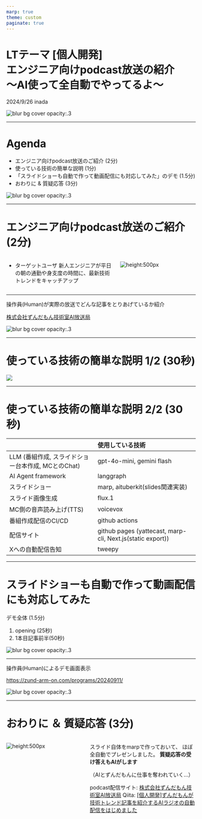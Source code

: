 ```yaml
---
marp: true
theme: custom
paginate: true
---
```


<!-- _class: title -->

<h1>
LTテーマ [個人開発]<br/>
エンジニア向けpodcast放送の紹介<br/>
～AI使って全自動でやってるよ～
</h1>

2024/9/26 inada

![blur bg cover opacity:.3](/slides/LT_podcast/images/4.jpg)

---

# Agenda

- エンジニア向けpodcast放送のご紹介 (2分)
- 使っている技術の簡単な説明 (1分)
- 「スライドショーも自動で作って動画配信にも対応してみた」のデモ
 (1.5分)
- おわりに & 質疑応答 (3分)

![blur bg cover opacity:.3](/slides/LT_podcast/images/1.jpg)

---

# エンジニア向けpodcast放送のご紹介 (2分)

<div class="columns">

<div style="flex: 7;">

- ターゲットユーザ
新人エンジニアが平日の朝の通勤や身支度の時間に、最新技術トレンドをキャッチアップ
</div>

<div style="flex: 5;">

![height:500px](/slides/LT_podcast/images/2.jpg)

</div>

</div>

---

操作員(Human)が実際の放送でどんな記事をとりあげているか紹介

<a href="https://zund-arm-on.com/" target="_blank">株式会社ずんだもん技術室AI放送局</a>

![blur bg cover opacity:.3](/slides/LT_podcast/images/5.jpg)

---

# 使っている技術の簡単な説明 1/2 (30秒)

![](/slides/LT_podcast/images/zundarmon_podcast_system_diagram_20240919.drawio.png)

---

# 使っている技術の簡単な説明 2/2 (30秒)

|   | 使用している技術   |
|:-----------|:------------|
| LLM (番組作成, スライドショー台本作成, MCとのChat)  | gpt-4o-mini, gemini flash            |
| AI Agent framework | langgraph            |
| スライドショー | marp, aituberkit(slides関連実装)   |
| スライド画像生成 | flux.1            |
| MC側の音声読み上げ(TTS) | voicevox |
| 番組作成配信のCI/CD | github actions            |
| 配信サイト | github pages (yattecast, marp-cli, Next.js(static export))     |
| Xへの自動配信告知 | tweepy            |

---

# スライドショーも自動で作って動画配信にも対応してみた

デモ全体 (1.5分)
1. opening (25秒)
1. 1本目記事前半(50秒)

![blur bg cover opacity:.3](/slides/LT_podcast/images/6.jpg)

---

操作員(Human)によるデモ画面表示

<a href="https://zund-arm-on.com/programs/20240911/ " target="_blank">https://zund-arm-on.com/programs/20240911/</a>

![blur bg cover opacity:.3](/slides/LT_podcast/images/7.jpg)

---

<!-- _class: end -->

# おわりに ＆ 質疑応答 (3分)

<div class="columns">

<div style="flex: 5;">

![height:500px](/slides/LT_podcast/images/8.jpg)

</div>

<div style="flex: 7;">

スライド自体をmarpで作っておいて、
ほぼ全自動でプレゼンしました。
**質疑応答の受け答えもAIがします**

（AIとずんだもんに仕事を奪われていく…）

podcast配信サイト: [株式会社ずんだもん技術室AI放送局](https://zund-arm-on.com/)
Qiita: [\[個人開発\]ずんだもんが技術トレンド記事を紹介するAIラジオの自動配信をはじめました](https://qiita.com/takaaki_inada/items/ae457a2c4fbcecf9eade) 

</div>

</div>
